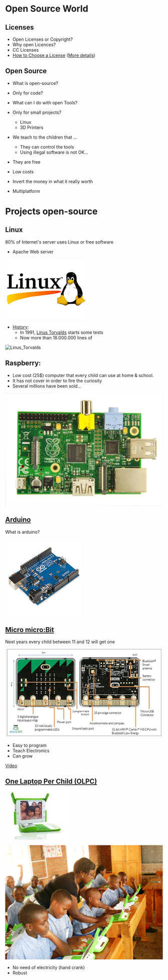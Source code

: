 # Open Source World


## Licenses

* Open Licenses or Copyright?
* Why open Licences?
* CC Licenses
* [How to Choose a License](http://creativecommons.org/choose/?lang=en) ([More details](http://choosealicense.com/))

## Open Source

  * What is open-source?
  * Only for code?
  * What can I do with open Tools?
  * Only for small projects?
    * Linux
    * 3D Printers

  * We teach to the children  that ...
      * They can control the tools
      * Using illegal software is not OK...

  * They are free
  * Low costs
  * Invert the money in what it really worth
  * Multiplatform


# Projects open-source

## Linux

80% of Internet's server uses Linux or free software

* Apache Web server

![linux](./images/linux.jpg)

* [History](https://en.wikipedia.org/wiki/History_of_Linux):
  * In 1991, [Linus Torvalds](https://en.wikipedia.org/wiki/Linus_Torvalds) starts some tests
  * Now more than 18.000.000 lines of

![Linus_Torvalds](https://upload.wikimedia.org/wikipedia/commons/thumb/6/69/Linus_Torvalds.jpeg/330px-Linus_Torvalds.jpeg)


## Raspberry:

  * Low cost (25$) computer that every child can use at home & school.
  * It has not cover in order to fire the curiosity
  * Several millions have been sold...

![rasp](./images/ModeloB.jpg)

## [Arduino](http://arduino.cc)

What is arduino?

![arduino](./images/arduino.jpg)

## [Micro micro:Bit](http://www.eldiario.es/turing/BBC_micro-bit-utilizaran-escolares-Reino-Unido_0_411209780.html)

Next years every child between 11 and 12 will get one

![microbit](./images/bbcmicrobit.jpg)

* Easy to program
* Teach Electronics
* Can grow

[Vídeo](https://www.youtube.com/watch?time_continue=6&v=Wuza5WXiMkc)

## [One Laptop Per Child (OLPC)](http://one.laptop.org/)

![aulaOLPC](./images/olpc.jpg)

![OLPC_classroom_teaching.JPG](./images/OLPC_classroom_teaching.JPG)

* No need of electricity (hand crank)
* Robust
